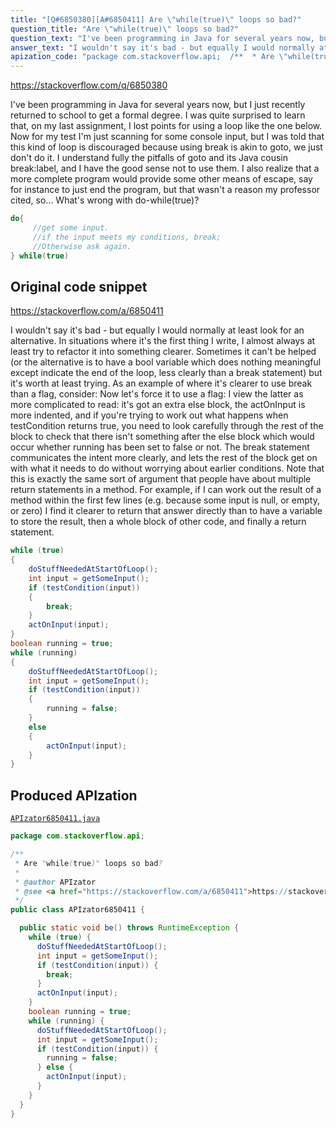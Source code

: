 ```yaml
---
title: "[Q#6850380][A#6850411] Are \"while(true)\" loops so bad?"
question_title: "Are \"while(true)\" loops so bad?"
question_text: "I've been programming in Java for several years now, but I just recently returned to school to get a formal degree. I was quite surprised to learn that, on my last assignment, I lost points for using a loop like the one below. Now for my test I'm just scanning for some console input, but I was told that this kind of loop is discouraged because using break is akin to goto, we just don't do it. I understand fully the pitfalls of goto and its Java cousin break:label, and I have the good sense not to use them. I also realize that a more complete program would provide some other means of escape, say for instance to just end the program, but that wasn't a reason my professor cited, so... What's wrong with do-while(true)?"
answer_text: "I wouldn't say it's bad - but equally I would normally at least look for an alternative. In situations where it's the first thing I write, I almost always at least try to refactor it into something clearer. Sometimes it can't be helped (or the alternative is to have a bool variable which does nothing meaningful except indicate the end of the loop, less clearly than a break statement) but it's worth at least trying. As an example of where it's clearer to use break than a flag, consider: Now let's force it to use a flag: I view the latter as more complicated to read: it's got an extra else block, the actOnInput is more indented, and if you're trying to work out what happens when testCondition returns true, you need to look carefully through the rest of the block to check that there isn't something after the else block which would occur whether running has been set to false or not. The break statement communicates the intent more clearly, and lets the rest of the block get on with what it needs to do without worrying about earlier conditions. Note that this is exactly the same sort of argument that people have about multiple return statements in a method. For example, if I can work out the result of a method within the first few lines (e.g. because some input is null, or empty, or zero) I find it clearer to return that answer directly than to have a variable to store the result, then a whole block of other code, and finally a return statement."
apization_code: "package com.stackoverflow.api;  /**  * Are \"while(true)\" loops so bad?  *  * @author APIzator  * @see <a href=\"https://stackoverflow.com/a/6850411\">https://stackoverflow.com/a/6850411</a>  */ public class APIzator6850411 {    public static void be() throws RuntimeException {     while (true) {       doStuffNeededAtStartOfLoop();       int input = getSomeInput();       if (testCondition(input)) {         break;       }       actOnInput(input);     }     boolean running = true;     while (running) {       doStuffNeededAtStartOfLoop();       int input = getSomeInput();       if (testCondition(input)) {         running = false;       } else {         actOnInput(input);       }     }   } }"
---
```


https://stackoverflow.com/q/6850380

I&#x27;ve been programming in Java for several years now, but I just recently returned to school to get a formal degree. I was quite surprised to learn that, on my last assignment, I lost points for using a loop like the one below.
Now for my test I&#x27;m just scanning for some console input, but I was told that this kind of loop is discouraged because using break is akin to goto, we just don&#x27;t do it.
I understand fully the pitfalls of goto and its Java cousin break:label, and I have the good sense not to use them. I also realize that a more complete program would provide some other means of escape, say for instance to just end the program, but that wasn&#x27;t a reason my professor cited, so...
What&#x27;s wrong with do-while(true)?


```java
do{
     //get some input.
     //if the input meets my conditions, break;
     //Otherwise ask again.
} while(true)
```


## Original code snippet

https://stackoverflow.com/a/6850411

I wouldn&#x27;t say it&#x27;s bad - but equally I would normally at least look for an alternative.
In situations where it&#x27;s the first thing I write, I almost always at least try to refactor it into something clearer. Sometimes it can&#x27;t be helped (or the alternative is to have a bool variable which does nothing meaningful except indicate the end of the loop, less clearly than a break statement) but it&#x27;s worth at least trying.
As an example of where it&#x27;s clearer to use break than a flag, consider:
Now let&#x27;s force it to use a flag:
I view the latter as more complicated to read: it&#x27;s got an extra else block, the actOnInput is more indented, and if you&#x27;re trying to work out what happens when testCondition returns true, you need to look carefully through the rest of the block to check that there isn&#x27;t something after the else block which would occur whether running has been set to false or not.
The break statement communicates the intent more clearly, and lets the rest of the block get on with what it needs to do without worrying about earlier conditions.
Note that this is exactly the same sort of argument that people have about multiple return statements in a method. For example, if I can work out the result of a method within the first few lines (e.g. because some input is null, or empty, or zero) I find it clearer to return that answer directly than to have a variable to store the result, then a whole block of other code, and finally a return statement.

```java
while (true)
{
    doStuffNeededAtStartOfLoop();
    int input = getSomeInput();
    if (testCondition(input))
    {
        break;
    }
    actOnInput(input);
}
boolean running = true;
while (running)
{
    doStuffNeededAtStartOfLoop();
    int input = getSomeInput();
    if (testCondition(input))
    {
        running = false;
    }
    else
    {
        actOnInput(input);
    }
}
```

## Produced APIzation

[`APIzator6850411.java`](https://github.com/pasqualesalza/apization-temp-data/raw/master/apizations/java/APIzator6850411.java)

```java
package com.stackoverflow.api;

/**
 * Are "while(true)" loops so bad?
 *
 * @author APIzator
 * @see <a href="https://stackoverflow.com/a/6850411">https://stackoverflow.com/a/6850411</a>
 */
public class APIzator6850411 {

  public static void be() throws RuntimeException {
    while (true) {
      doStuffNeededAtStartOfLoop();
      int input = getSomeInput();
      if (testCondition(input)) {
        break;
      }
      actOnInput(input);
    }
    boolean running = true;
    while (running) {
      doStuffNeededAtStartOfLoop();
      int input = getSomeInput();
      if (testCondition(input)) {
        running = false;
      } else {
        actOnInput(input);
      }
    }
  }
}

```